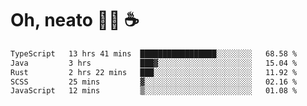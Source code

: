 # Oh, neato 🧑‍💻 ☕

<!--START_SECTION:waka-->

```txt
TypeScript   13 hrs 41 mins  █████████████████░░░░░░░░   68.58 %
Java         3 hrs           ███▓░░░░░░░░░░░░░░░░░░░░░   15.04 %
Rust         2 hrs 22 mins   ███░░░░░░░░░░░░░░░░░░░░░░   11.92 %
SCSS         25 mins         ▓░░░░░░░░░░░░░░░░░░░░░░░░   02.16 %
JavaScript   12 mins         ▒░░░░░░░░░░░░░░░░░░░░░░░░   01.08 %
```

<!--END_SECTION:waka-->
